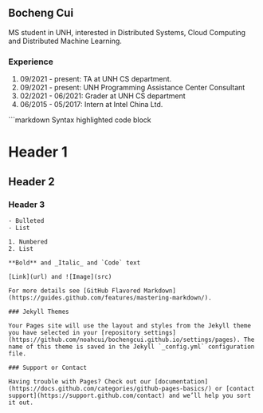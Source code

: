 ## Bocheng Cui

MS student in UNH, interested in Distributed Systems, Cloud Computing and Distributed Machine Learning.

### Experience

<body background-color = #4B0082;>
<ol>
<li> 09/2021 - present: TA at UNH CS department.</li>
<li> 09/2021 - present: UNH Programming Assistance Center Consultant</li>
<li> 02/2021 - 06/2021: Grader at UNH CS department</li>
<li> 06/2015 - 05/2017: Intern at Intel China Ltd.</li>
</ol>
</body>
```markdown
Syntax highlighted code block

# Header 1

## Header 2

### Header 3

```
- Bulleted
- List

1. Numbered
2. List

**Bold** and _Italic_ and `Code` text

[Link](url) and ![Image](src)

For more details see [GitHub Flavored Markdown](https://guides.github.com/features/mastering-markdown/).

### Jekyll Themes

Your Pages site will use the layout and styles from the Jekyll theme you have selected in your [repository settings](https://github.com/noahcui/bochengcui.github.io/settings/pages). The name of this theme is saved in the Jekyll `_config.yml` configuration file.

### Support or Contact

Having trouble with Pages? Check out our [documentation](https://docs.github.com/categories/github-pages-basics/) or [contact support](https://support.github.com/contact) and we’ll help you sort it out.

```

```

```

```

```

```

```
